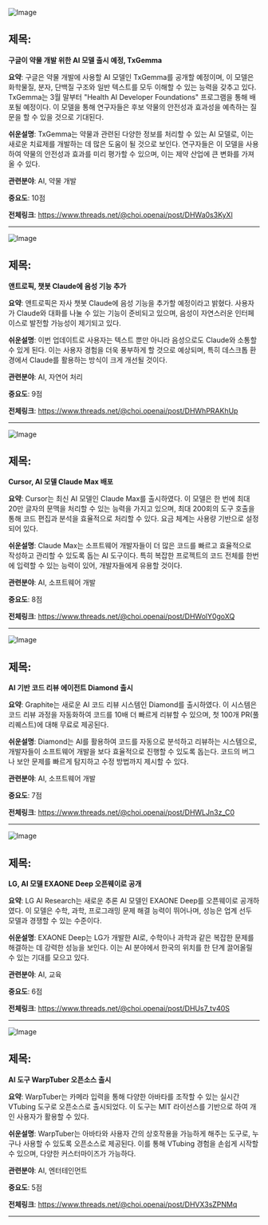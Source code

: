 ![Image](https://scontent-iad3-1.cdninstagram.com/v/t51.71878-15/485238530_683307901022451_2971460429625945276_n.jpg?stp=dst-jpg_e35_tt6&_nc_cat=107&ccb=1-7&_nc_sid=18de74&_nc_ohc=H6av1WIBWxYQ7kNvgHDp2N8&_nc_oc=Adlbtv8TSoYpNhwR9bp5IkoWg1pK3nIRRS3jL1pmbvv0_wodxzMKtLPnspu_alR-Tjw&_nc_zt=23&_nc_ht=scontent-iad3-1.cdninstagram.com&edm=ACx9VUEEAAAA&_nc_gid=n06ZZhvhsDKv0YqA32fvAg&oh=00_AYG-6189V8Fpkb5WWMtPT_SI7msT6dLl0pSpp4wj1jZRYA&oe=67DFA69E)

## 제목:
**구글이 약물 개발 위한 AI 모델 출시 예정, TxGemma**

**요약**:
구글은 약물 개발에 사용할 AI 모델인 TxGemma를 공개할 예정이며, 이 모델은 화학물질, 분자, 단백질 구조와 일반 텍스트를 모두 이해할 수 있는 능력을 갖추고 있다. TxGemma는 3월 말부터 "Health AI Developer Foundations" 프로그램을 통해 배포될 예정이다. 이 모델을 통해 연구자들은 후보 약물의 안전성과 효과성을 예측하는 질문을 할 수 있을 것으로 기대된다.

**쉬운설명**:
TxGemma는 약물과 관련된 다양한 정보를 처리할 수 있는 AI 모델로, 이는 새로운 치료제를 개발하는 데 많은 도움이 될 것으로 보인다. 연구자들은 이 모델을 사용하여 약물의 안전성과 효과를 미리 평가할 수 있으며, 이는 제약 산업에 큰 변화를 가져올 수 있다.

**관련분야**: AI, 약물 개발

**중요도**: 10점

**전체링크**: https://www.threads.net/@choi.openai/post/DHWa0s3KyXl

---

![Image](https://scontent-iad3-1.cdninstagram.com/v/t51.71878-15/485238530_683307901022451_2971460429625945276_n.jpg?stp=dst-jpg_e35_tt6&_nc_cat=107&ccb=1-7&_nc_sid=18de74&_nc_ohc=H6av1WIBWxYQ7kNvgHDp2N8&_nc_oc=Adlbtv8TSoYpNhwR9bp5IkoWg1pK3nIRRS3jL1pmbvv0_wodxzMKtLPnspu_alR-Tjw&_nc_zt=23&_nc_ht=scontent-iad3-1.cdninstagram.com&edm=ACx9VUEEAAAA&_nc_gid=n06ZZhvhsDKv0YqA32fvAg&oh=00_AYG-6189V8Fpkb5WWMtPT_SI7msT6dLl0pSpp4wj1jZRYA&oe=67DFA69E)

## 제목:
**앤트로픽, 챗봇 Claude에 음성 기능 추가**

**요약**:
앤트로픽은 자사 챗봇 Claude에 음성 기능을 추가할 예정이라고 밝혔다. 사용자가 Claude와 대화를 나눌 수 있는 기능이 준비되고 있으며, 음성이 자연스러운 인터페이스로 발전할 가능성이 제기되고 있다.

**쉬운설명**:
이번 업데이트로 사용자는 텍스트 뿐만 아니라 음성으로도 Claude와 소통할 수 있게 된다. 이는 사용자 경험을 더욱 풍부하게 할 것으로 예상되며, 특히 데스크톱 환경에서 Claude를 활용하는 방식이 크게 개선될 것이다.

**관련분야**: AI, 자연어 처리

**중요도**: 9점

**전체링크**: https://www.threads.net/@choi.openai/post/DHWhPRAKhUp

---

![Image](https://scontent-iad3-1.cdninstagram.com/v/t51.71878-15/485238530_683307901022451_2971460429625945276_n.jpg?stp=dst-jpg_e35_tt6&_nc_cat=107&ccb=1-7&_nc_sid=18de74&_nc_ohc=H6av1WIBWxYQ7kNvgHDp2N8&_nc_oc=Adlbtv8TSoYpNhwR9bp5IkoWg1pK3nIRRS3jL1pmbvv0_wodxzMKtLPnspu_alR-Tjw&_nc_zt=23&_nc_ht=scontent-iad3-1.cdninstagram.com&edm=ACx9VUEEAAAA&_nc_gid=n06ZZhvhsDKv0YqA32fvAg&oh=00_AYG-6189V8Fpkb5WWMtPT_SI7msT6dLl0pSpp4wj1jZRYA&oe=67DFA69E)

## 제목:
**Cursor, AI 모델 Claude Max 배포**

**요약**:
Cursor는 최신 AI 모델인 Claude Max를 출시하였다. 이 모델은 한 번에 최대 20만 글자의 문맥을 처리할 수 있는 능력을 가지고 있으며, 최대 200회의 도구 호출을 통해 코드 편집과 분석을 효율적으로 처리할 수 있다. 요금 체계는 사용량 기반으로 설정되어 있다.

**쉬운설명**:
Claude Max는 소프트웨어 개발자들이 더 많은 코드를 빠르고 효율적으로 작성하고 관리할 수 있도록 돕는 AI 도구이다. 특히 복잡한 프로젝트의 코드 전체를 한번에 입력할 수 있는 능력이 있어, 개발자들에게 유용할 것이다.

**관련분야**: AI, 소프트웨어 개발

**중요도**: 8점

**전체링크**: https://www.threads.net/@choi.openai/post/DHWolY0goXQ

---

![Image](https://scontent-iad3-1.cdninstagram.com/v/t51.71878-15/485238530_683307901022451_2971460429625945276_n.jpg?stp=dst-jpg_e35_tt6&_nc_cat=107&ccb=1-7&_nc_sid=18de74&_nc_ohc=H6av1WIBWxYQ7kNvgHDp2N8&_nc_oc=Adlbtv8TSoYpNhwR9bp5IkoWg1pK3nIRRS3jL1pmbvv0_wodxzMKtLPnspu_alR-Tjw&_nc_zt=23&_nc_ht=scontent-iad3-1.cdninstagram.com&edm=ACx9VUEEAAAA&_nc_gid=n06ZZhvhsDKv0YqA32fvAg&oh=00_AYG-6189V8Fpkb5WWMtPT_SI7msT6dLl0pSpp4wj1jZRYA&oe=67DFA69E)

## 제목:
**AI 기반 코드 리뷰 에이전트 Diamond 출시**

**요약**:
Graphite는 새로운 AI 코드 리뷰 시스템인 Diamond를 출시하였다. 이 시스템은 코드 리뷰 과정을 자동화하여 코드를 10배 더 빠르게 리뷰할 수 있으며, 첫 100개 PR(풀 리퀘스트)에 대해 무료로 제공된다.

**쉬운설명**:
Diamond는 AI를 활용하여 코드를 자동으로 분석하고 리뷰하는 시스템으로, 개발자들이 소프트웨어 개발을 보다 효율적으로 진행할 수 있도록 돕는다. 코드의 버그나 보안 문제를 빠르게 탐지하고 수정 방법까지 제시할 수 있다.

**관련분야**: AI, 소프트웨어 개발

**중요도**: 7점

**전체링크**: https://www.threads.net/@choi.openai/post/DHWLJn3z_C0

---

![Image](https://scontent-iad3-1.cdninstagram.com/v/t51.71878-15/484622097_629282456669786_3137944721533914134_n.jpg?stp=dst-jpg_e35_tt6&_nc_cat=105&ccb=1-7&_nc_sid=18de74&_nc_ohc=mpRpJITZrBUQ7kNvgHj540w&_nc_oc=Admx5plx6iBhfiyAOXiUC8wWpCHSlqRg5CPAOpmEssnncaDj783OLGNDhAsdBg8PZas&_nc_zt=23&_nc_ht=scontent-iad3-2.cdninstagram.com&edm=ACx9VUEEAAAA&_nc_gid=n06ZZhvhsDKv0YqA32fvAg&oh=00_AYEBoZ3XxPfeZUVENMUWGBnWpesHb-idYW8zBqDUsrCHMg&oe=67DFBB41)

## 제목:
**LG, AI 모델 EXAONE Deep 오픈웨이로 공개**

**요약**:
LG AI Research는 새로운 추론 AI 모델인 EXAONE Deep를 오픈웨이로 공개하였다. 이 모델은 수학, 과학, 프로그래밍 문제 해결 능력이 뛰어나며, 성능은 업계 선두 모델과 경쟁할 수 있는 수준이다.

**쉬운설명**:
EXAONE Deep는 LG가 개발한 AI로, 수학이나 과학과 같은 복잡한 문제를 해결하는 데 강력한 성능을 보인다. 이는 AI 분야에서 한국의 위치를 한 단계 끌어올릴 수 있는 기대를 모으고 있다.

**관련분야**: AI, 교육

**중요도**: 6점

**전체링크**: https://www.threads.net/@choi.openai/post/DHUs7_tv40S

---

![Image](https://scontent-iad3-1.cdninstagram.com/v/t51.71878-15/485238530_683307901022451_2971460429625945276_n.jpg?stp=dst-jpg_e35_tt6&_nc_cat=107&ccb=1-7&_nc_sid=18de74&_nc_ohc=H6av1WIBWxYQ7kNvgHDp2N8&_nc_oc=Adlbtv8TSoYpNhwR9bp5IkoWg1pK3nIRRS3jL1pmbvv0_wodxzMKtLPnspu_alR-Tjw&_nc_zt=23&_nc_ht=scontent-iad3-1.cdninstagram.com&edm=ACx9VUEEAAAA&_nc_gid=n06ZZhvhsDKv0YqA32fvAg&oh=00_AYG-6189V8Fpkb5WWMtPT_SI7msT6dLl0pSpp4wj1jZRYA&oe=67DFA69E)

## 제목:
**AI 도구 WarpTuber 오픈소스 출시**

**요약**:
WarpTuber는 카메라 입력을 통해 다양한 아바타를 조작할 수 있는 실시간 VTubing 도구로 오픈소스로 출시되었다. 이 도구는 MIT 라이선스를 기반으로 하여 개인 사용자가 활용할 수 있다.

**쉬운설명**:
WarpTuber는 아바타와 사용자 간의 상호작용을 가능하게 해주는 도구로, 누구나 사용할 수 있도록 오픈소스로 제공된다. 이를 통해 VTubing 경험을 손쉽게 시작할 수 있으며, 다양한 커스터마이즈가 가능하다.

**관련분야**: AI, 엔터테인먼트

**중요도**: 5점

**전체링크**: https://www.threads.net/@choi.openai/post/DHVX3sZPNMq

---